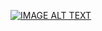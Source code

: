 [![IMAGE ALT TEXT](http://img.youtube.com/vi/z4TWtWnFUfA/0.jpg)](http://www.youtube.com/watch?v=z4TWtWnFUfA "pigeonMMS")
